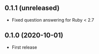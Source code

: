 ## 0.1.1 (unreleased)

- Fixed question answering for Ruby < 2.7

## 0.1.0 (2020-10-01)

- First release
